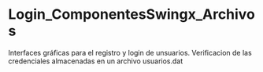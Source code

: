 # Login_ComponentesSwingx_Archivos

Interfaces gráficas para el registro y login de unsuarios.
Verificacion de las credenciales almacenadas en un archivo usuarios.dat
